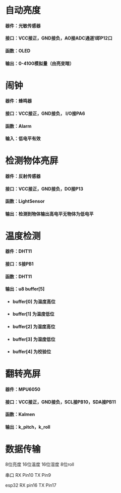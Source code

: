 # 自动亮度

#### 器件：光敏传感器

#### 接口：VCC接正，GND接负，AO接ADC通道1即P12口

#### 函数：OLED

#### 输出：0-4100模拟量（由亮变暗）

# 闹钟

#### 器件：蜂鸣器

#### 接口：VCC接正，GND接负， I/O接PA6

#### 函数：Alarm

#### 输入：低电平有效

# 检测物体亮屏

#### 器件：反射传感器

#### 接口：VCC接正，GND接负，DO接P13

#### 函数：LightSensor

#### 输出：检测到物体输出高电平无物体为低电平

# 温度检测

#### 器件：DHT11

#### 接口：S接PB1

#### 函数：DHT11

#### 输出：u8 buffer[5]

- #### buffer[0] 为温度高位

- #### buffer[1] 为温度低位

- #### buffer[2] 为湿度高位

- #### buffer[3] 为湿度低位

- #### buffer[4] 为校验位

# 翻转亮屏

#### 器件：MPU6050

#### 接口：VCC接正，GND接负，SCL接PB10，SDA接PB11

#### 函数：Kalmen

#### 输出：k_pitch，k_roll

# 数据传输

8位亮度 16位温度 16位湿度 8位roll



串口 RX Pin10 TX Pin9



esp32 RX pin16 TX Pin17
